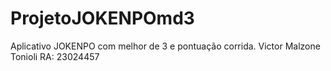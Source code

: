 # ProjetoJOKENPOmd3
Aplicativo JOKENPO com melhor de 3 e pontuação corrida. Victor Malzone Tonioli RA: 23024457


